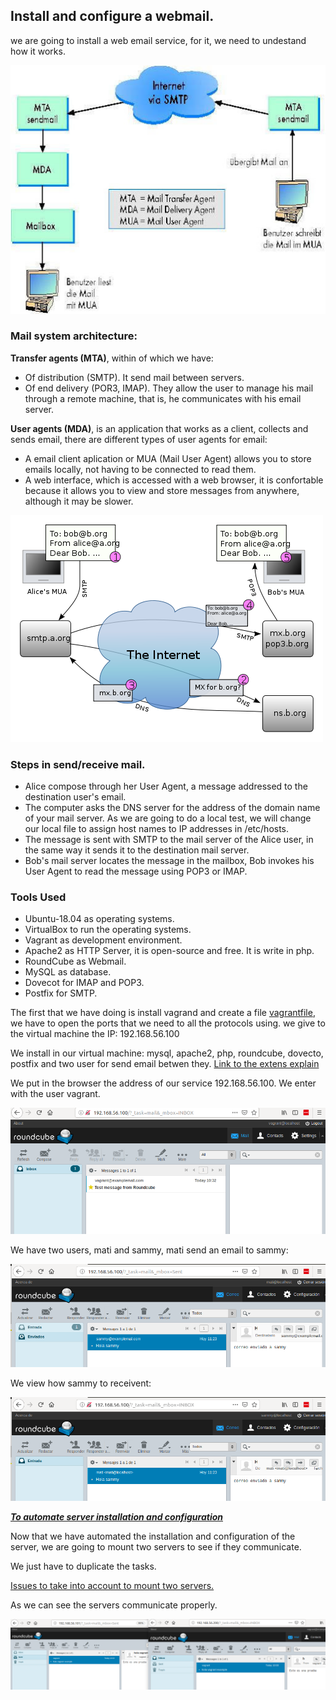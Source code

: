 ## Install and configure a webmail.

we are going to install a web email service, for it, we need to undestand how it works.

![image](/img/architecture.png)

###  Mail system architecture:

**Transfer agents (MTA)**, within of which we have:

* Of distribution (SMTP). It send mail between servers.
* Of end delivery (POR3, IMAP). They allow the user to manage his mail through a remote machine, that is, he communicates with his email server.

**User agents (MDA)**, is an application that works as a client, collects and sends email, there are different types of user agents for email:		

* A email client aplication or MUA (Mail User Agent) allows you to store emails locally, not having to be connected to read them.
* A web interface, which is accessed with a web browser,  it is confortable because it allows you to view and store messages from anywhere, although it may be slower.

![image](/img/service_email.png)

### Steps in send/receive mail.
* Alice compose  through her User Agent,  a message addressed to the destination user's email.
* The computer asks the DNS server for the address of the domain name of your mail server. As we are going to do a local test, we will change our local file to assign host names to IP addresses in /etc/hosts.
* The message is sent with SMTP to the mail server of the Alice user, in the same way it sends it to the destination mail server.
* Bob's mail server locates the message in the mailbox, Bob invokes his User Agent to read the message using POP3 or IMAP.

### Tools Used

- Ubuntu-18.04 as operating systems.
- VirtualBox to run the operating systems.
- Vagrant as development environment.
- Apache2 as HTTP Server, it is open-source and free. It is write in php.
- RoundCube as Webmail.
- MySQL as database.
- Dovecot for IMAP and POP3.
- Postfix for SMTP.



The first that we have doing is install vagrand and create a file [vagrantfile](Vagrantfile), we have to open the ports that we need to all the protocols using. we give to the virtual machine the IP: 192.168.56.100

We install in our virtual machine: mysql, apache2, php, roundcube, dovecto, postfix and two user for send email betwen they. [Link to the extens explain](doc/configure.md)

We put in the browser the address of our service 192.168.56.100.
We enter with the user vagrant.

![image](/img/roundcube_01.png)

We have two users, mati and sammy, mati send an email to sammy:

![image](/img/roundcube_02.png)

We view how sammy to receivent:

![image](/img/roundcube_03.png)


***[To automate server installation and configuration](doc/automation.md)***

Now that we have automated the installation and configuration of the server, we are going to mount two servers to see if they communicate.

We just have to duplicate the tasks.

[Issues to take into account to mount two servers.](doc/issues.md)

As we can see the servers communicate properly.

![image](/img/roundcube_04.png)
